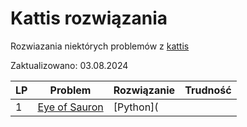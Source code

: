 # Kattis rozwiązania
Rozwiazania niektórych problemów z [kattis](https://open.kattis.com/problems)

Zaktualizowano: 03.08.2024

 | LP | Problem | Rozwiązanie | Trudność |
 | -- | ------- | ----------- | -------- |
 | 1 | [Eye of Sauron](https://open.kattis.com/problems/eyeofsauron) | [Python](
